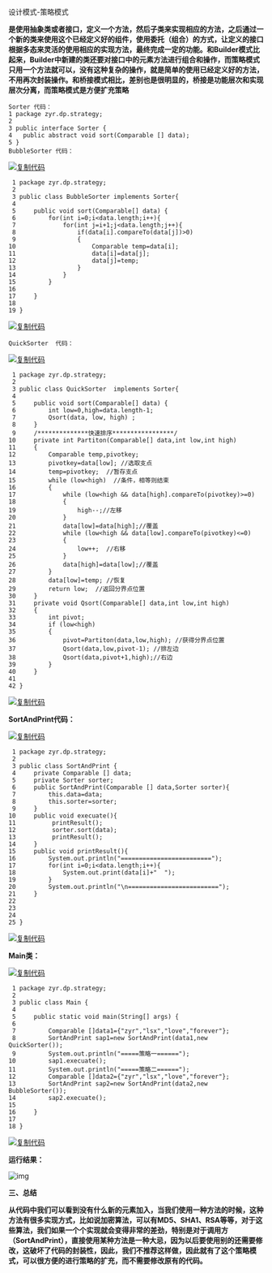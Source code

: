 设计模式-策略模式

**是使用抽象类或者接口，定义一个方法，然后子类来实现相应的方法，之后通过一个新的类来使用这个已经定义好的组件，使用委托（组合）的方式，让定义的接口根据多态来灵活的使用相应的实现方法，最终完成一定的功能。和Builder模式比起来，Builder中新建的类还要对接口中的元素方法进行组合和操作，而策略模式只用一个方法就可以，没有这种复杂的操作，就是简单的使用已经定义好的方法，不用再次封装操作。和桥接模式相比，差别也是很明显的，桥接是功能层次和实现层次分离，而策略模式是方便扩充策略**

```
Sorter 代码：
1 package zyr.dp.strategy;
2 
3 public interface Sorter {
4   public abstract void sort(Comparable [] data);
5 }
BubbleSorter 代码：
```

[![复制代码](https://common.cnblogs.com/images/copycode.gif)](javascript:void(0);)

```
 1 package zyr.dp.strategy;
 2 
 3 public class BubbleSorter implements Sorter{
 4 
 5     public void sort(Comparable[] data) {
 6         for(int i=0;i<data.length;i++){
 7             for(int j=i+1;j<data.length;j++){
 8                 if(data[i].compareTo(data[j])>0)
 9                 {
10                     Comparable temp=data[i];
11                     data[i]=data[j];
12                     data[j]=temp;
13                 }
14             }
15         }
16         
17     }
18     
19 }
```

[![复制代码](https://common.cnblogs.com/images/copycode.gif)](javascript:void(0);)

```
QuickSorter  代码：
```

[![复制代码](https://common.cnblogs.com/images/copycode.gif)](javascript:void(0);)

```
 1 package zyr.dp.strategy;
 2 
 3 public class QuickSorter  implements Sorter{
 4 
 5     public void sort(Comparable[] data) {
 6         int low=0,high=data.length-1;
 7         Qsort(data, low, high) ;
 8     }
 9     /**************快速排序*****************/
10     private int Partiton(Comparable[] data,int low,int high)
11     {  
12         Comparable temp,pivotkey;  
13         pivotkey=data[low]; //选取支点
14         temp=pivotkey;  //暂存支点
15         while (low<high)  //条件，相等则结束
16         {  
17             while (low<high && data[high].compareTo(pivotkey)>=0)  
18             {
19                 high--;//左移  
20             }
21             data[low]=data[high];//覆盖  
22             while (low<high && data[low].compareTo(pivotkey)<=0)  
23             {
24                 low++;  //右移
25             }
26             data[high]=data[low];//覆盖  
27         }  
28         data[low]=temp; //恢复
29         return low;  //返回分界点位置
30     }  
31     private void Qsort(Comparable[] data,int low,int high)  
32     {  
33         int pivot;  
34         if (low<high)  
35         {  
36             pivot=Partiton(data,low,high); //获得分界点位置
37             Qsort(data,low,pivot-1); //排左边
38             Qsort(data,pivot+1,high);//右边  
39         }  
40     }  
41 
42 }
```

[![复制代码](https://common.cnblogs.com/images/copycode.gif)](javascript:void(0);)

**SortAndPrint代码：**

[![复制代码](https://common.cnblogs.com/images/copycode.gif)](javascript:void(0);)

```
 1 package zyr.dp.strategy;
 2 
 3 public class SortAndPrint {
 4     private Comparable [] data;
 5     private Sorter sorter;
 6     public SortAndPrint(Comparable [] data,Sorter sorter){
 7         this.data=data;
 8         this.sorter=sorter;
 9     }
10     public void execuate(){
11          printResult();
12          sorter.sort(data);
13          printResult();
14     }
15     public void printResult(){
16         System.out.println("=========================");
17         for(int i=0;i<data.length;i++){
18             System.out.print(data[i]+"  ");
19         }
20         System.out.println("\n=========================");
21     }
22     
23     
24 
25 }
```

[![复制代码](https://common.cnblogs.com/images/copycode.gif)](javascript:void(0);)

**Main类：**

[![复制代码](https://common.cnblogs.com/images/copycode.gif)](javascript:void(0);)

```
 1 package zyr.dp.strategy;
 2 
 3 public class Main {
 4 
 5     public static void main(String[] args) {
 6 
 7         Comparable []data1={"zyr","lsx","love","forever"};
 8         SortAndPrint sap1=new SortAndPrint(data1,new QuickSorter());
 9         System.out.println("=====策略一======");
10         sap1.execuate();        
11         System.out.println("=====策略二======");
12         Comparable []data2={"zyr","lsx","love","forever"};
13         SortAndPrint sap2=new SortAndPrint(data2,new BubbleSorter());
14         sap2.execuate();
15 
16     }
17 
18 }
```

[![复制代码](https://common.cnblogs.com/images/copycode.gif)](javascript:void(0);)

 **运行结果：**

![img](https://images2018.cnblogs.com/blog/1157683/201806/1157683-20180627223531480-2008787960.png)

**三、总结**

 **从代码中我们可以看到没有什么新的元素加入，当我们使用一种方法的时候，这种方法有很多实现方式，比如说加密算法，可以有MD5、SHA1、RSA等等，对于这些算法，我们如果一个个实现就会变得非常的差劲，特别是对于调用方（SortAndPrint），直接使用某种方法是一种大忌，因为以后要使用别的还需要修改，这破坏了代码的封装性，因此，我们不推荐这样做，因此就有了这个策略模式，可以很方便的进行策略的扩充，而不需要修改原有的代码。**